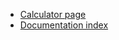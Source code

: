 * [Calculator page](http://htmlpreview.github.io/?https://github.com/Nihilivin/CreditCalc/blob/master/index.html)
* [Documentation index](http://htmlpreview.github.io/?https://github.com/Nihilivin/CreditCalc/blob/master/docs/0.2/index.html)